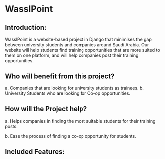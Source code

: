 # WasslPoint
## Introduction:
WasslPoint is a website-based project in Django that minimises the gap between university students and companies around Saudi Arabia. Our website will help students find training opportunities that are more suited to them on one platform, and will help companies post their training opportunities.

## Who will benefit from this project?
a. Companies that are looking for university students as trainees.
b. University Students who are looking for Co-op opportunities.

## How will the Project help?

a. Helps companies in finding the most suitable students for their training posts.

b. Ease the process of finding a co-op opportunity for students.

## Included Features:
